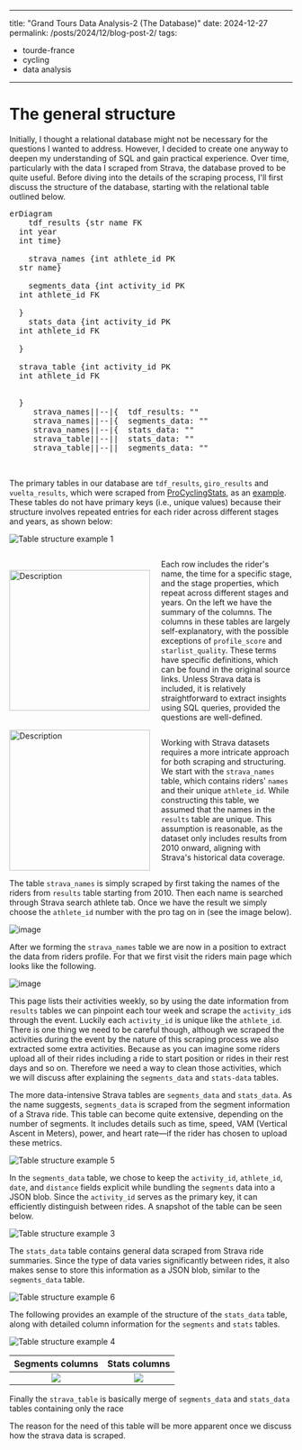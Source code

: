 ______________________________________________________________________

title: "Grand Tours Data Analysis-2 (The Database)"
date: 2024-12-27
permalink: /posts/2024/12/blog-post-2/
tags:

- tourde-france
- cycling
- data analysis

______________________________________________________________________

# The general structure

Initially, I thought a relational database might not be necessary for the
questions I wanted to address. However, I decided to create one anyway to
deepen my understanding of SQL and gain practical experience. Over time,
particularly with the data I scraped from Strava, the database proved to be quite
useful. Before diving into the details of the scraping process,
I'll first discuss the structure of the database, starting with the relational
table outlined below.

<pre class='mermaid'>
erDiagram
    tdf_results {str name FK
  int year
  int time}

    strava_names {int athlete_id PK
  str name}

    segments_data {int activity_id PK
  int athlete_id FK

  }
    stats_data {int activity_id PK
  int athlete_id FK

  }

  strava_table {int activity_id PK
  int athlete_id FK


  }
     strava_names||--|{  tdf_results: ""
     strava_names||--|{  segments_data: ""
     strava_names||--|{  stats_data: ""
     strava_table||--||  stats_data: ""
     strava_table||--||  segments_data: ""

  </pre>

The primary tables in our database are `tdf_results`, `giro_results` and
`vuelta_results`, which were scraped from
[ProCyclingStats](https://www.procyclingstats.com), as an
[example](https://www.procyclingstats.com/race/tour-de-france/2024/stage-20).
These tables do not have primary keys (i.e., unique values) because their
structure involves repeated entries for each rider across different stages and
years, as shown below:

![Table structure example 1](../images/post_images/ss_2_1.png)

<div style="display: flex; align-items: center;"> <img
  src="../images/post_images/ss_2_2.png" alt="Description" style="width: 250px;
  margin-right: 20px;"> <p>Each row includes the rider's name, the time for a
    specific stage, and the stage properties, which repeat across different
    stages and years. On the left we have the summary of the columns. The
    columns in these tables are largely self-explanatory, with the possible
    exceptions of <code>profile_score</code> and <code>starlist_quality</code>.
    These terms have specific definitions, which can be found in the original
    source links. Unless Strava data is included, it is relatively
    straightforward to extract insights using SQL queries, provided the
    questions are well-defined. </p> </div>

<div style="display: flex; align-items: center;">  
  <img src="../images/post_images/ss_2_7.png" alt="Description" style="width: 250px; margin-right: 20px;">  
  <p>Working with Strava datasets requires a more intricate approach for both scraping and structuring. We start with the <code>strava_names</code> table, which contains riders' <code>names</code> and their unique <code>athlete_id</code>. While constructing this table, we assumed that the names in the <code>results</code> table are unique. This assumption is reasonable, as the dataset only includes results from 2010 onward, aligning with Strava's historical data coverage. </p>  
</div>

The table `strava_names` is simply scraped by first taking the names of the riders from `results` table starting from 2010. Then each name is searched through Strava search athlete tab. Once we have the result we simply choose the `athlete_id` number with the pro tag on in (see the image below).

![image](../images/post_images/ss_2_10.png)

After we forming the `strava_names` table we are now in a position to extract the data from riders profile. For that we first
visit the riders main page which looks like the following.

![image](../images/post_images/ss_2_11.png)

This page lists their activities weekly, so by using the date information from `results` tables we can pinpoint each tour week and scrape the `activity_id`s through the event. Luckily each `activity_id` is unique like the `athlete_id`. There is one thing we need to be careful though, although we scraped the activities during the event by the nature of this scraping process we also extracted some extra activities. Because as you can imagine some riders upload all of their rides including a ride to start position or rides in their rest days and so on. Therefore we need a way to clean those activities, which we will discuss after explaining the `segments_data` and `stats-data` tables.

The more data-intensive Strava tables are `segments_data` and `stats_data`. As the name suggests, `segments_data` is scraped from the segment information of a Strava ride. This table can become quite extensive, depending on the number of segments. It includes details such as time, speed, VAM (Vertical Ascent in Meters), power, and heart rate—if the rider has chosen to upload these metrics.

![Table structure example 5](../images/post_images/ss_2_5.png)

In the `segments_data` table, we chose to keep the `activity_id`, `athlete_id`, `date`, and `distance` fields explicit while bundling the `segments` data into a JSON blob. Since the `activity_id` serves as the primary key, it can efficiently distinguish between rides. A snapshot of the table can be seen below.

![Table structure example 3](../images/post_images/ss_2_3.png)

The `stats_data` table contains general data scraped from Strava ride summaries. Since the type of data varies significantly between rides, it also makes sense to store this information as a JSON blob, similar to the `segments_data` table.

![Table structure example 6](../images/post_images/ss_2_6.png)

The following provides an example of the structure of the `stats_data` table, along with detailed column information for the `segments` and `stats` tables.

![Table structure example 4](../images/post_images/ss_2_4.png)

Segments columns | Stats columns
:-------------------------:|:-------------------------:
![](../images/post_images/ss_2_8.png) | ![](../images/post_images/ss_2_9.png)

Finally the `strava_table` is basically merge of `segments_data` and `stats_data` tables containing only the race

The reason for the need of this table will be more apparent once we discuss how the strava data is scraped.

<script type="module"> import mermaid from
'https://cdn.jsdelivr.net/npm/mermaid@10/dist/mermaid.esm.min.mjs';
mermaid.initialize({ startOnLoad: true, theme: 'dark' }); </script>
